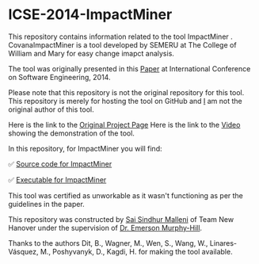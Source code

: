 # ICSE-2014-ImpactMiner

This repository contains information related to the tool ImpactMiner . CovanaImpactMiner is a tool developed by SEMERU at The College of William and Mary for easy change imapct analysis.

The tool was originally presented in this [Paper](http://www.cs.wm.edu/~denys/pubs/ImpactMiner_ICSE'14_CRC.pdf) at International Conference on Software Engineering, 2014.

Please note that this repository is not the original repository for this tool. This repository is merely for hosting the tool on GitHub and [I](https://github.com/smallen3) am not the original author of this tool.

Here is the link to the [Original Project Page](http://www.cs.wm.edu/semeru/ImpactMiner/)
Here is the link to the [Video](http://www.cs.wm.edu/semeru/ImpactMiner/) showing the demonstration of the tool.

In this repository, for ImpactMiner you will find:

 :white_check_mark: [Source code for ImpactMiner](http://www.cs.wm.edu/semeru/ImpactMiner/ImpactMiner-SRC.zip)
 
 :white_check_mark: [Executable for ImpactMiner](http://www.cs.wm.edu/semeru/ImpactMiner/edu.wm.ImpactMiner_0.6.0.jar)
 
 This tool was certified as unworkable as it wasn't functioning as per the guidelines in the paper.

This repository was constructed by [Sai Sindhur Malleni](https://github.com/smallen3) of Team New Hanover under the supervision of [Dr. Emerson Murphy-Hill](https://github.com/CaptainEmerson).

Thanks to the authors Dit, B., Wagner, M., Wen, S., Wang, W., Linares-Vásquez, M., Poshyvanyk, D., Kagdi, H.
for making the tool available.
